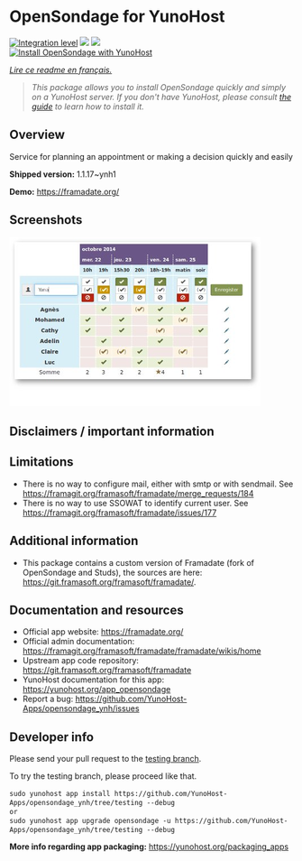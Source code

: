 <!--
N.B.: This README was automatically generated by https://github.com/YunoHost/apps/tree/master/tools/README-generator
It shall NOT be edited by hand.
-->

# OpenSondage for YunoHost

[![Integration level](https://dash.yunohost.org/integration/opensondage.svg)](https://dash.yunohost.org/appci/app/opensondage) ![](https://ci-apps.yunohost.org/ci/badges/opensondage.status.svg) ![](https://ci-apps.yunohost.org/ci/badges/opensondage.maintain.svg)  
[![Install OpenSondage with YunoHost](https://install-app.yunohost.org/install-with-yunohost.svg)](https://install-app.yunohost.org/?app=opensondage)

*[Lire ce readme en français.](./README_fr.md)*

> *This package allows you to install OpenSondage quickly and simply on a YunoHost server.
If you don't have YunoHost, please consult [the guide](https://yunohost.org/#/install) to learn how to install it.*

## Overview

Service for planning an appointment or making a decision quickly and easily

**Shipped version:** 1.1.17~ynh1

**Demo:** https://framadate.org/

## Screenshots

![](./doc/screenshots/screenshots.jpg)

## Disclaimers / important information

## Limitations

* There is no way to configure mail, either with smtp or with sendmail. See https://framagit.org/framasoft/framadate/merge_requests/184
* There is no way to use SSOWAT to identify current user. See https://framagit.org/framasoft/framadate/issues/177

## Additional information

* This package contains a custom version of Framadate (fork of OpenSondage and Studs), the sources are here: https://git.framasoft.org/framasoft/framadate/.

## Documentation and resources

* Official app website: https://framadate.org/
* Official admin documentation: https://framagit.org/framasoft/framadate/framadate/wikis/home
* Upstream app code repository: https://git.framasoft.org/framasoft/framadate
* YunoHost documentation for this app: https://yunohost.org/app_opensondage
* Report a bug: https://github.com/YunoHost-Apps/opensondage_ynh/issues

## Developer info

Please send your pull request to the [testing branch](https://github.com/YunoHost-Apps/opensondage_ynh/tree/testing).

To try the testing branch, please proceed like that.
```
sudo yunohost app install https://github.com/YunoHost-Apps/opensondage_ynh/tree/testing --debug
or
sudo yunohost app upgrade opensondage -u https://github.com/YunoHost-Apps/opensondage_ynh/tree/testing --debug
```

**More info regarding app packaging:** https://yunohost.org/packaging_apps